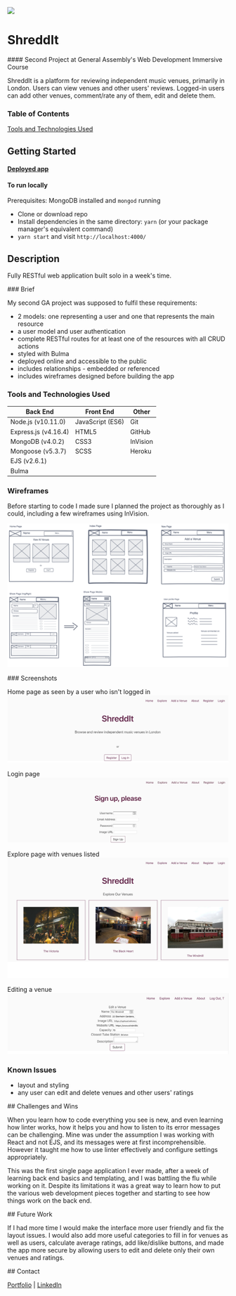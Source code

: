 ![](https://ga-dash.s3.amazonaws.com/production/assets/logo-9f88ae6c9c3871690e33280fcf557f33.png)

# ShreddIt


#### Second Project at General Assembly's Web Development Immersive Course


ShreddIt is a platform for reviewing independent music venues, primarily in London. Users can view venues and other users' reviews. Logged-in users can add other venues, comment/rate any of them, edit and delete them.

### Table of Contents

[Tools and Technologies Used](#tools-and-technologies-used)

## Getting Started

#### [Deployed app](https://shred-dit.herokuapp.com)

#### To run locally

Prerequisites: MongoDB installed and `mongod` running

- Clone or download repo
- Install dependencies in the same directory: `yarn` (or your package manager's equivalent command)
- `yarn start` and visit `http://localhost:4000/`


## Description

Fully RESTful web application built solo in a week's time.


### Brief


My second GA project was supposed to fulfil these requirements:

- 2 models: one representing a user and one that represents the main resource
- a user model and user authentication
- complete RESTful routes for at least one of the resources with all CRUD actions
- styled with Bulma
- deployed online and accessible to the public
- includes relationships - embedded or referenced
- includes wireframes designed before building the app


### Tools and Technologies Used

Back End | Front End | Other
-------- | --------- | --------
Node.js (v10.11.0) | JavaScript (ES6)| Git
Express.js (v4.16.4) | HTML5 | GitHub
MongoDB (v4.0.2) | CSS3 | InVision
Mongoose (v5.3.7) | SCSS | Heroku
 | EJS (v2.6.1) |
 | Bulma |


### Wireframes

Before starting to code I made sure I planned the project as thoroughly as I could, including a few wireframes using InVision.

![Wireframes](/wireframes/all-wireframes.png)


### Screenshots

Home page as seen by a user who isn't logged in
![Home page](wireframes/screenshots/shreddit-home.png)

Login page
![Login page](wireframes/screenshots/shreddit-login.png)

Explore page with venues listed
![Index page](wireframes/screenshots/shreddit-explore.png)

Editing a venue
![Edit page](wireframes/screenshots/shreddit-edit.png)


### Known Issues

- layout and styling
- any user can edit and delete venues and other users' ratings


## Challenges and Wins

When you learn how to code everything you see is new, and even learning how linter works, how it helps you and how to listen to its error messages can be challenging. Mine was under the assumption I was working with React and not EJS, and its messages were at first incomprehensible. However it taught me how to use linter effectively and configure settings appropriately.

This was the first single page application I ever made, after a week of learning back end basics and templating, and I was battling the flu while working on it. Despite its limitations it was a great way to learn how to put the various web development pieces together and starting to see how things work on the back end.


## Future Work

If I had more time I would make the interface more user friendly and fix the layout issues. I would also add more useful categories to fill in for venues as well as users, calculate average ratings, add like/dislike buttons, and made the app more secure by allowing users to edit and delete only their own venues and ratings.

## Contact

[Portfolio](http://terezakinnert.com/) | [LinkedIn](https://www.linkedin.com/in/terezakinnert/)

